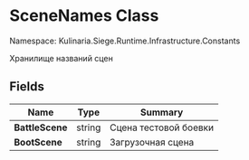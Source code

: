 # SceneNames Class

Namespace: Kulinaria.Siege.Runtime.Infrastructure.Constants

Хранилище названий сцен

## Fields


| Name            | Type   | Summary               |
|-----------------|--------|-----------------------|
| **BattleScene** | string | Сцена тестовой боевки |
| **BootScene**   | string | Загрузочная сцена     |                                   |
